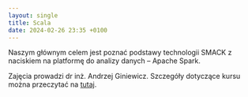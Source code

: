 ```yaml
---
layout: single
title: Scala
date: 2024-02-26 23:35 +0100
---
```

Naszym głównym celem jest poznać podstawy technologii SMACK z naciskiem na platformę do analizy danych – Apache Spark.

Zajęcia prowadzi dr inż. Andrzej Giniewicz. Szczegóły dotyczące kursu można przeczytać na [tutaj](http://prac.im.pwr.edu.pl/~giniew/doku.php?id=rok1617:letni:scala).